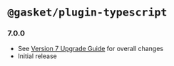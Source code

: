 # `@gasket/plugin-typescript`

### 7.0.0

- See [Version 7 Upgrade Guide] for overall changes
- Initial release


[Version 7 Upgrade Guide]: /docs/upgrade-to-7.md
